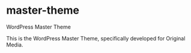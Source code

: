 # master-theme
WordPress Master Theme

This is the WordPress Master Theme, specifically developed for Original Media.
